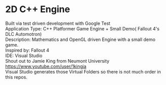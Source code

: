 # 2D C++ Engine
Built via test driven development with Google Test <br>
Application Type: C++ Platformer Game Engine + Small Demo( Fallout 4's DLC Automotron)<br>
Description: Mathematics and OpenGL driven Engine with a small demo game.<br>
Inspired by: Fallout 4<br>
IDE: Visual Studio<br>
Shout out to Jamie King from Neumont University https://www.youtube.com/user/1kingja <br>
Visual Studio generates those Virtual Folders so there is not much order in this repos.<br>

